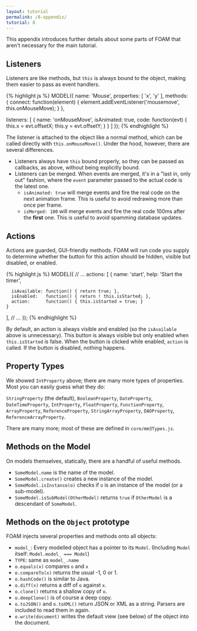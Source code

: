 ```yaml
---
layout: tutorial
permalink: /8-appendix/
tutorial: 8
---
```


This appendix introduces further details about some parts of FOAM that aren't necessary for the main tutorial.

## Listeners

Listeners are like methods, but `this` is always bound to the object, making them easier to pass as event handlers.

{% highlight js %}
MODEL({
  name: 'Mouse',
  properties: [ 'x', 'y' ],
  methods: {
    connect: function(element) {
      element.addEventListener('mousemove', this.onMouseMove);
    }
  },

  listeners: [
    {
      name: 'onMouseMove',
      isAnimated: true,
      code: function(evt) {
        this.x = evt.offsetX;
        this.y = evt.offsetY;
      }
    }
  ]
});
{% endhighlight %}

The listener is attached to the object like a normal method, which can be called directly with `this.onMouseMove()`. Under the hood, however, there are several differences.

- Listeners always have `this` bound properly, so they can be passed as callbacks, as above, without being explicitly bound.
- Listeners can be merged. When events are merged, it's in a "last in, only out" fashion, where the `event` parameter passed to the actual code is the latest one.
    - `isAnimated: true` will merge events and fire the real code on the next animation frame. This is useful to avoid redrawing more than once per frame.
    - `isMerged: 100` will merge events and fire the real code 100ms after the **first** one. This is useful to avoid spamming database updates.


## Actions

Actions are guarded, GUI-friendly methods. FOAM will run code you supply to determine whether the button for this action should be hidden, visible but disabled, or enabled.

{% highlight js %}
MODEL({
  // ...
  actions: [
    {
      name: 'start',
      help: 'Start the timer',

      isAvailable: function() { return true; },
      isEnabled:   function() { return ! this.isStarted; },
      action:      function() { this.isStarted = true; }
    }
  ],
  // ...
});
{% endhighlight %}

By default, an action is always visible and enabled (so the `isAvailable` above is unnecessary). This button is always visible but only enabled when `this.isStarted` is false. When the button is clicked while enabled, `action` is called. If the button is disabled, nothing happens.


## Property Types

We showed `IntProperty` above; there are many more types of properties. Most you can easily guess what they do:

`StringProperty` (the default), `BooleanProperty`, `DateProperty`, `DateTimeProperty`, `IntProperty`, `FloatProperty`, `FunctionProperty`, `ArrayProperty`, `ReferenceProperty`, `StringArrayProperty`, `DAOProperty`, `ReferenceArrayProperty`.

There are many more; most of these are defined in `core/mm3Types.js`.

## Methods on the Model

On models themselves, statically, there are a handful of useful methods.

- `SomeModel.name` is the name of the model.
- `SomeModel.create()` creates a new instance of the model.
- `SomeModel.isInstance(o)` checks if `o` is an instance of the model (or a sub-model).
- `SomeModel.isSubModel(OtherModel)` returns `true` if `OtherModel` is a descendant of `SomeModel`.

## Methods on the `Object` prototype

FOAM injects several properties and methods onto all objects:

- `model_`: Every modelled object has a pointer to its `Model`. (Including `Model` itself: `Model.model_ === Model`)
- `TYPE`: same as `model_.name`
- `o.equals(x)` compares `o` and `x`
- `o.compareTo(x)` returns the usual -1, 0 or 1.
- `o.hashCode()` is similar to Java.
- `o.diff(x)` returns a diff of `o` against `x`.
- `o.clone()` returns a shallow copy of `o`.
- `o.deepClone()` is of course a deep copy.
- `o.toJSON()` and `o.toXML()` return JSON or XML as a string. Parsers are included to read them in again.
- `o.write(document)` writes the default view (see below) of the object into the document.

